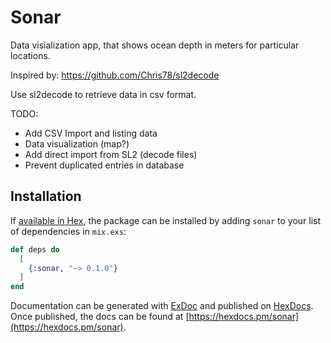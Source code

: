 # Sonar

Data visialization app, that shows ocean depth in meters for particular locations.

Inspired by: https://github.com/Chris78/sl2decode

Use sl2decode to retrieve data in csv format.

TODO:

- Add CSV Import and listing data
- Data visualization (map?)
- Add direct import from SL2 (decode files)
- Prevent duplicated entries in database

## Installation

If [available in Hex](https://hex.pm/docs/publish), the package can be installed
by adding `sonar` to your list of dependencies in `mix.exs`:

```elixir
def deps do
  [
    {:sonar, "~> 0.1.0"}
  ]
end
```

Documentation can be generated with [ExDoc](https://github.com/elixir-lang/ex_doc)
and published on [HexDocs](https://hexdocs.pm). Once published, the docs can
be found at [https://hexdocs.pm/sonar](https://hexdocs.pm/sonar).

